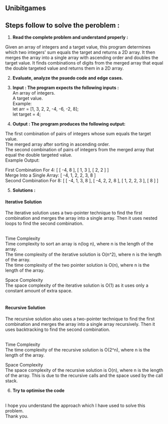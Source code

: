 ## Unibitgames


## Steps follow to solve the peroblem :

1) <b>Read the complete problem and understand properly :</b>

  Given an array of integers and a target value, this program determines which two integers' sum equals the target and returns a 2D array.    It then merges the array into a single array with ascending order and doubles the target value. It finds combinations of digits from the    merged array that equal the double targeted value and returns them in a 2D array.

2) <b> Evaluate, analyze the psuedo code and edge cases.</b><br>

3) <b>Input : The program expects the following inputs : </b> <br>
  An array of integers. <br>
  A target value. <br>
    Example: <br>
   let arr = [1, 3, 2, 2, -4, -6, -2, 8]; <br>
   let target = 4;

4) <b>Output : The program produces the following output: </b> <br>

The first combination of pairs of integers whose sum equals the target value. <br>
The merged array after sorting in ascending order. <br>
The second combination of pairs of integers from the merged array that equal the double targeted value. <br>
Example Output:  <br>

First Combination For 4: [ [ -4, 8 ], [ 1, 3 ], [ 2, 2 ] ] <br>
Merge Into a Single Array: [ -4, 1, 2, 2, 3, 8 ] <br>
Second Combination For 8: [ [ -4, 1, 3, 8 ], [ -4, 2, 2, 8 ], [ 1, 2, 2, 3 ], [ 8 ] ] <br>



5) <b>Solutions : </b><br>
<h4>Iterative Solution</h4>
The iterative solution uses a two-pointer technique to find the first combination and merges the array into a single array. Then it uses nested loops to find the second combination.<br><br>

Time Complexity<br>
Time complexity to sort an array is n(log n), where n is the length of the array.<br>
The time complexity of the iterative solution is O(n^2), where n is the length of the array.<br>
The time complexity of the two pointer solution is O(n), where n is the length of the array.<br>

Space Complexity<br>
The space complexity of the iterative solution is O(1) as it uses only a constant amount of extra space.<br><br>

<h4>Recursive Solution</h4>
The recursive solution also uses a two-pointer technique to find the first combination and merges the array into a single array recursively. Then it uses backtracking to find the second combination.<br><br>

Time Complexity<br>
The time complexity of the recursive solution is O(2^n), where n is the length of the array.<br>

Space Complexity<br>
The space complexity of the recursive solution is O(n), where n is the length of the array. This is due to the recursive calls and the space used by the call stack.

6) <b>Try to optimise the code</b> <br><br>

I hope you understand the approach which I have used to solve this problem.<br>
Thank you.



